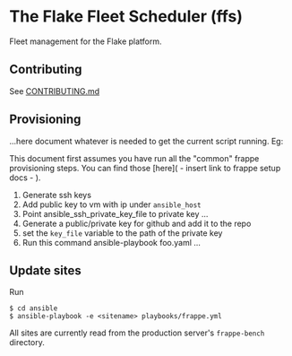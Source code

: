 # The Flake Fleet Scheduler (ffs)

Fleet management for the Flake platform. 

## Contributing

See [CONTRIBUTING.md](./docs/CONTRIBUTING.md)

## Provisioning 

...here document whatever is needed to get the current script running. Eg: 

This document first assumes you have run all the "common" frappe provisioning steps. You can find those [here]( - insert link to frappe setup docs - ).

1. Generate ssh keys 
2. Add public key to vm with ip under `ansible_host`
3. Point ansible_ssh_private_key_file to private key ...
4. Generate a public/private key for github and add it to the repo
5. set the `key_file` variable to the path of the private key 
6. Run this command 
ansible-playbook foo.yaml ...


## Update sites 

Run 
```
$ cd ansible 
$ ansible-playbook -e <sitename> playbooks/frappe.yml
```
All sites are currently read from the production server's `frappe-bench` directory.
